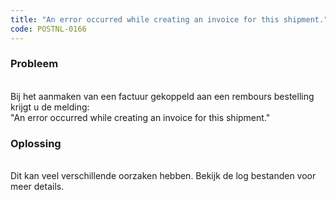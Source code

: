 ```yaml
---
title: "An error occurred while creating an invoice for this shipment."
code: POSTNL-0166
---
```


<div class="columnLayout single" data-layout="single">
<div class="cell normal" data-type="normal">
<div class="innerCell">
<p><h3>Probleem</h3><br>Bij het aanmaken van een factuur gekoppeld aan een rembours bestelling krijgt u de melding:<br>"An error occurred while creating an invoice for this shipment."</p>
<p><h3>Oplossing</h3> <br>Dit kan veel verschillende oorzaken hebben. Bekijk de log bestanden voor meer details.</p></div>
</div>
</div>